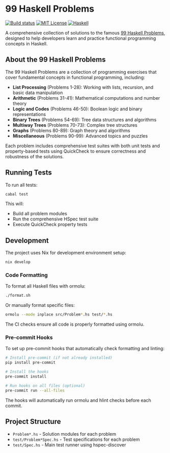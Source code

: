# 99 Haskell Problems

[![Build status](https://github.com/forketyfork/99-haskell-problems/actions/workflows/test.yml/badge.svg)](https://github.com/forketyfork/99-haskell-problems/actions/workflows/test.yml)
[![MIT License](https://img.shields.io/badge/license-MIT-blue.svg)](LICENSE)
[![Haskell](https://img.shields.io/badge/language-Haskell-purple.svg)](https://www.haskell.org/)

A comprehensive collection of solutions to the famous [99 Haskell Problems](https://wiki.haskell.org/H-99:_Ninety-Nine_Haskell_Problems), designed to help developers learn and practice functional programming concepts in Haskell.

## About the 99 Haskell Problems

The 99 Haskell Problems are a collection of programming exercises that cover fundamental concepts in functional programming, including:

- **List Processing** (Problems 1-28): Working with lists, recursion, and basic data manipulation
- **Arithmetic** (Problems 31-41): Mathematical computations and number theory
- **Logic and Codes** (Problems 46-50): Boolean logic and binary representations  
- **Binary Trees** (Problems 54-69): Tree data structures and algorithms
- **Multiway Trees** (Problems 70-73): Complex tree structures
- **Graphs** (Problems 80-89): Graph theory and algorithms
- **Miscellaneous** (Problems 90-99): Advanced topics and puzzles

Each problem includes comprehensive test suites with both unit tests and property-based tests using QuickCheck to ensure correctness and robustness of the solutions.

## Running Tests

To run all tests:

```bash
cabal test
```

This will:
- Build all problem modules
- Run the comprehensive HSpec test suite
- Execute QuickCheck property tests

## Development

The project uses Nix for development environment setup:

```bash
nix develop
```

### Code Formatting

To format all Haskell files with ormolu:

```bash
./format.sh
```

Or manually format specific files:

```bash
ormolu --mode inplace src/Problem*.hs test/*.hs
```

The CI checks ensure all code is properly formatted using ormolu.

### Pre-commit Hooks

To set up pre-commit hooks that automatically check formatting and linting:

```bash
# Install pre-commit (if not already installed)
pip install pre-commit

# Install the hooks
pre-commit install

# Run hooks on all files (optional)
pre-commit run --all-files
```

The hooks will automatically run ormolu and hlint checks before each commit.

## Project Structure

- `Problem*.hs` - Solution modules for each problem
- `test/Problem*Spec.hs` - Test specifications for each problem
- `test/Spec.hs` - Main test runner using hspec-discover
